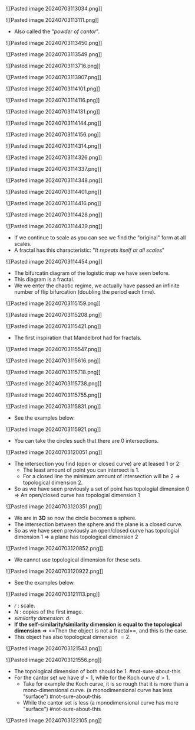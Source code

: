 ![[Pasted image 20240703113034.png]]

![[Pasted image 20240703113111.png]]
- Also called the "*powder of cantor*".

![[Pasted image 20240703113450.png]]

![[Pasted image 20240703113549.png]]

![[Pasted image 20240703113716.png]]

![[Pasted image 20240703113907.png]]

![[Pasted image 20240703114101.png]]

![[Pasted image 20240703114116.png]]

![[Pasted image 20240703114131.png]]

![[Pasted image 20240703114144.png]]

![[Pasted image 20240703114156.png]]

![[Pasted image 20240703114314.png]]

![[Pasted image 20240703114326.png]]

![[Pasted image 20240703114337.png]]

![[Pasted image 20240703114348.png]]

![[Pasted image 20240703114401.png]]

![[Pasted image 20240703114416.png]]

![[Pasted image 20240703114428.png]]

![[Pasted image 20240703114439.png]]
- If we continue to scale as you can see we find the "original" form at all scales.
- A fractal has this characteristic: "*It repeats itself at all scales*"

![[Pasted image 20240703114454.png]]
- The bifurcatin diagram of the logistic map we have seen before.
- This diagram is a fractal.
- We we enter the chaotic regime, we actually have passed an infinite number of flip bifurcation (doubling the period each time).

![[Pasted image 20240703115159.png]]

![[Pasted image 20240703115208.png]]

![[Pasted image 20240703115421.png]]
- The first inspiration that Mandelbrot had for fractals.

![[Pasted image 20240703115547.png]]

![[Pasted image 20240703115616.png]]

![[Pasted image 20240703115718.png]]

![[Pasted image 20240703115738.png]]

![[Pasted image 20240703115755.png]]

![[Pasted image 20240703115831.png]]
- See the examples below.

![[Pasted image 20240703115921.png]]
- You can take the circles such that there are $0$ intersections.

![[Pasted image 20240703120051.png]]
- The intersection you find (open or closed curve) are at leased 1 or 2:
	-  The least amount of point you can intersect is $1$.
	- For a closed line the minimum amount of intersection will be $2$ ⇒ topological dimension $2$.
- So as we have seen previously a set of point has topologial dimension $0$ ⇒ An open/closed curve has topologial dimension $1$

![[Pasted image 20240703120351.png]]
- We are in **3D** so now the circle becomes a sphere.
- The intersection between the sphere and the plane is a closed curve.
- So as we have seen previously an open/closed curve has topologial dimension $1$ ⇒ a plane has topological dimension $2$

![[Pasted image 20240703120852.png]]
- We cannot use topological dimension for these sets.

![[Pasted image 20240703120922.png]]
- See the examples below.

![[Pasted image 20240703121113.png]]
- $r$ : scale.
- $N$ : copies of the first image.
- *similarity dimension*: $d$.
- **If the self-similarity/similarity dimension is equal to the topological dimension** ⇒ ==Then the object is not a fractal==, and this is the case.
- This object has also topological dimension $= 2$.

![[Pasted image 20240703121543.png]]

![[Pasted image 20240703121556.png]]
- The topological dimension of both should be $1$. #not-sure-about-this 
- For the cantor set we have $d < 1$, while for the Koch curve $d > 1$.
	- Take for example the Koch curve, it is so rough that it is more than a mono-dimensional curve. (a monodimensional curve has less "surface") #not-sure-about-this 
	- While the cantor set is less (a monodimensional curve has more "surface") #not-sure-about-this 

![[Pasted image 20240703122105.png]]